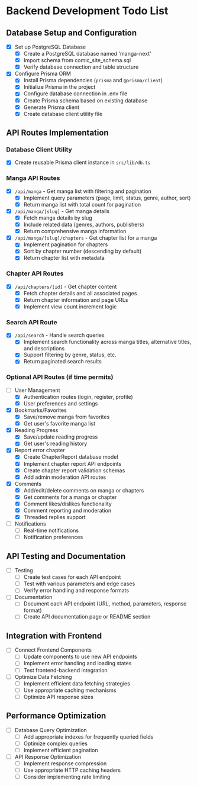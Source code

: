 # Backend Development Todo List

## Database Setup and Configuration

- [x] Set up PostgreSQL Database
  - [x] Create a PostgreSQL database named 'manga-next'
  - [x] Import schema from comic_site_schema.sql
  - [x] Verify database connection and table structure

- [x] Configure Prisma ORM
  - [x] Install Prisma dependencies (`prisma` and `@prisma/client`)
  - [x] Initialize Prisma in the project
  - [x] Configure database connection in .env file
  - [x] Create Prisma schema based on existing database
  - [x] Generate Prisma client
  - [x] Create database client utility file

## API Routes Implementation

### Database Client Utility
- [x] Create reusable Prisma client instance in `src/lib/db.ts`

### Manga API Routes
- [x] `/api/manga` - Get manga list with filtering and pagination
  - [x] Implement query parameters (page, limit, status, genre, author, sort)
  - [x] Return manga list with total count for pagination

- [x] `/api/manga/[slug]` - Get manga details
  - [x] Fetch manga details by slug
  - [x] Include related data (genres, authors, publishers)
  - [x] Return comprehensive manga information

- [x] `/api/manga/[slug]/chapters` - Get chapter list for a manga
  - [x] Implement pagination for chapters
  - [x] Sort by chapter number (descending by default)
  - [x] Return chapter list with metadata

### Chapter API Routes
- [x] `/api/chapters/[id]` - Get chapter content
  - [x] Fetch chapter details and all associated pages
  - [x] Return chapter information and page URLs
  - [x] Implement view count increment logic

### Search API Route
- [x] `/api/search` - Handle search queries
  - [x] Implement search functionality across manga titles, alternative titles, and descriptions
  - [x] Support filtering by genre, status, etc.
  - [x] Return paginated search results

### Optional API Routes (if time permits)
- [ ] User Management
  - [x] Authentication routes (login, register, profile)
  - [x] User preferences and settings

- [x] Bookmarks/Favorites
  - [x] Save/remove manga from favorites
  - [x] Get user's favorite manga list

- [x] Reading Progress
  - [x] Save/update reading progress
  - [x] Get user's reading history

- [x] Report error chapter
  - [x] Create ChapterReport database model
  - [x] Implement chapter report API endpoints
  - [x] Create chapter report validation schemas
  - [x] Add admin moderation API routes

- [x] Comments
  - [x] Add/edit/delete comments on manga or chapters
  - [x] Get comments for a manga or chapter
  - [x] Comment likes/dislikes functionality
  - [x] Comment reporting and moderation
  - [x] Threaded replies support

- [ ] Notifications
  - [ ] Real-time notifications
  - [ ] Notification preferences

## API Testing and Documentation

- [ ] Testing
  - [ ] Create test cases for each API endpoint
  - [ ] Test with various parameters and edge cases
  - [ ] Verify error handling and response formats

- [ ] Documentation
  - [ ] Document each API endpoint (URL, method, parameters, response format)
  - [ ] Create API documentation page or README section

## Integration with Frontend

- [ ] Connect Frontend Components
  - [ ] Update components to use new API endpoints
  - [ ] Implement error handling and loading states
  - [ ] Test frontend-backend integration

- [ ] Optimize Data Fetching
  - [ ] Implement efficient data fetching strategies
  - [ ] Use appropriate caching mechanisms
  - [ ] Optimize API response sizes

## Performance Optimization

- [ ] Database Query Optimization
  - [ ] Add appropriate indexes for frequently queried fields
  - [ ] Optimize complex queries
  - [ ] Implement efficient pagination

- [ ] API Response Optimization
  - [ ] Implement response compression
  - [ ] Use appropriate HTTP caching headers
  - [ ] Consider implementing rate limiting
